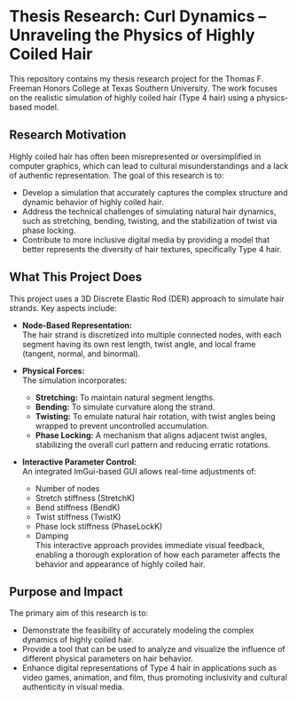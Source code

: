 # Thesis Research: Curl Dynamics – Unraveling the Physics of Highly Coiled Hair

This repository contains my thesis research project for the Thomas F. Freeman Honors College at Texas Southern University. The work focuses on the realistic simulation of highly coiled hair (Type 4 hair) using a physics-based model.

## Research Motivation

Highly coiled hair has often been misrepresented or oversimplified in computer graphics, which can lead to cultural misunderstandings and a lack of authentic representation. The goal of this research is to:
- Develop a simulation that accurately captures the complex structure and dynamic behavior of highly coiled hair.
- Address the technical challenges of simulating natural hair dynamics, such as stretching, bending, twisting, and the stabilization of twist via phase locking.
- Contribute to more inclusive digital media by providing a model that better represents the diversity of hair textures, specifically Type 4 hair.

## What This Project Does

This project uses a 3D Discrete Elastic Rod (DER) approach to simulate hair strands. Key aspects include:

- **Node-Based Representation:**  
  The hair strand is discretized into multiple connected nodes, with each segment having its own rest length, twist angle, and local frame (tangent, normal, and binormal).

- **Physical Forces:**  
  The simulation incorporates:
  - **Stretching:** To maintain natural segment lengths.
  - **Bending:** To simulate curvature along the strand.
  - **Twisting:** To emulate natural hair rotation, with twist angles being wrapped to prevent uncontrolled accumulation.
  - **Phase Locking:** A mechanism that aligns adjacent twist angles, stabilizing the overall curl pattern and reducing erratic rotations.

- **Interactive Parameter Control:**  
  An integrated ImGui-based GUI allows real-time adjustments of:
  - Number of nodes
  - Stretch stiffness (StretchK)
  - Bend stiffness (BendK)
  - Twist stiffness (TwistK)
  - Phase lock stiffness (PhaseLockK)
  - Damping  
  This interactive approach provides immediate visual feedback, enabling a thorough exploration of how each parameter affects the behavior and appearance of highly coiled hair.

## Purpose and Impact

The primary aim of this research is to:
- Demonstrate the feasibility of accurately modeling the complex dynamics of highly coiled hair.
- Provide a tool that can be used to analyze and visualize the influence of different physical parameters on hair behavior.
- Enhance digital representations of Type 4 hair in applications such as video games, animation, and film, thus promoting inclusivity and cultural authenticity in visual media.
